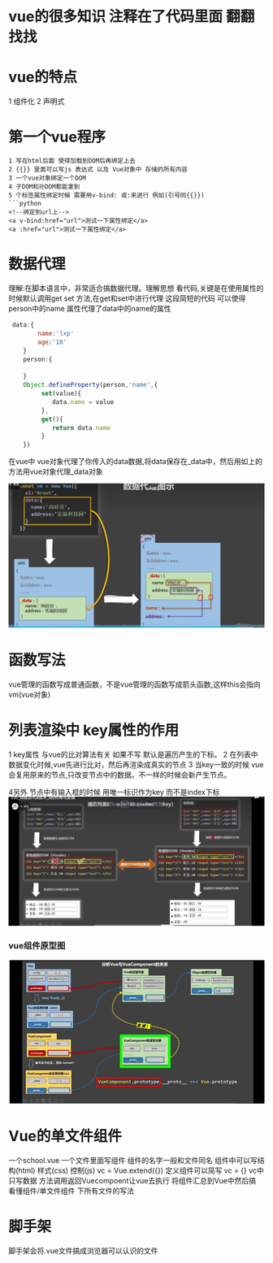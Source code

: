 # vue的很多知识 注释在了代码里面 翻翻找找
# vue的特点
1 组件化 2 声明式
# 第一个vue程序
```
1 写在html后面 使得加载到DOM后再绑定上去
2 {{}} 里面可以写js 表达式 以及 Vue对象中 存储的所有内容
3 一个vue对象绑定一个DOM
4 子DOM和孙DOM都能拿到
5 个标签属性绑定时候 需要用v-bind: 或:来进行 例如(引号同{{}})
```python
<!--绑定到url上-->
<a v-bind:href="url">测试一下属性绑定</a>
<a :href="url">测试一下属性绑定</a>
```
# 数据代理
理解:在脚本语言中，非常适合搞数据代理。理解思想
看代码,关键是在使用属性的时候默认调用get set 方法,在get和set中进行代理
这段简短的代码 可以使得person中的name 属性代理了data中的name的属性
```javascript
 data:{
        name:'lxp'
        age:'18'
    }
    person:{

    }
    Object.defineProperty(person,'name',{
         set(value){
            data.name = value
         },
         get(){
            return data.name
         }
    })
```
在vue中 vue对象代理了你传入的data数据,将data保存在_data中，然后用如上的方法用vue对象代理_data对象

![vue代理示意图](../img/vue的代理.png)

# 函数写法
vue管理的函数写成普通函数，不是vue管理的函数写成箭头函数,这样this会指向vm(vue对象)

# 列表渲染中 key属性的作用
 1 key属性 与vue的比对算法有关 如果不写 默认是遍历产生的下标。
 2 在列表中数据变化时候,vue先进行比对，然后再渲染成真实的节点
 3 当key一致的时候 vue会复用原来的节点,只改变节点中的数据。不一样的时候会新产生节点。


 4另外 节点中有输入框的时候 用唯一标识作为key 而不是index下标
 </br>
 ![比对算法图解](../img/diif算法与key.png)

 ### vue组件原型图
 ![原型图](../img/vue组件内置的原型对象.png)

 # Vue的单文件组件
 一个school.vue 一个文件里面写组件 组件的名字一般和文件同名
 组件中可以写结构(html) 样式(css) 控制(js) 
 vc = Vue.extend({}) 定义组件可以简写 vc = {} vc中只写数据 方法调用返回Vuecompoent让vue去执行 
 将组件汇总到Vue中然后搞
 看懂组件/单文件组件 下所有文件的写法

 # 脚手架
脚手架会将.vue文件搞成浏览器可以认识的文件

